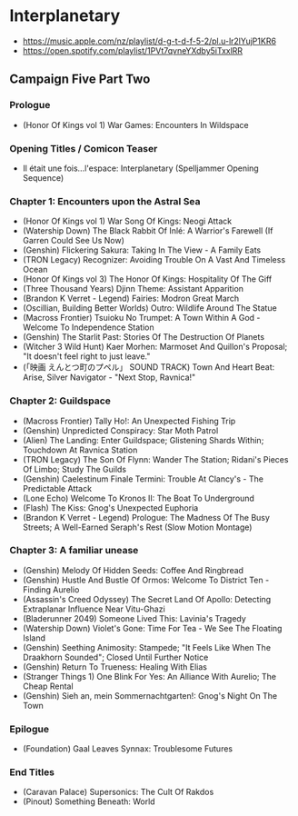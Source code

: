 # Interplanetary

* https://music.apple.com/nz/playlist/d-g-t-d-f-5-2/pl.u-lr2lYujP1KR6
* https://open.spotify.com/playlist/1PVt7qvneYXdby5iTxxlRR

## Campaign Five Part Two
### Prologue

* (Honor Of Kings vol 1) War Games: Encounters In Wildspace

### Opening Titles / Comicon Teaser

* Il était une fois...l'espace: Interplanetary (Spelljammer Opening Sequence)

### Chapter 1: Encounters upon the Astral Sea

* (Honor Of Kings vol 1) War Song Of Kings: Neogi Attack
* (Watership Down) The Black Rabbit Of Inlé: A Warrior's Farewell (If Garren Could See Us Now)
* (Genshin) Flickering Sakura: Taking In The View - A Family Eats
* (TRON Legacy) Recognizer: Avoiding Trouble On A Vast And Timeless Ocean
* (Honor Of Kings vol 3) The Honor Of Kings: Hospitality Of The Giff
* (Three Thousand Years) Djinn Theme: Assistant Apparition
* (Brandon K Verret - Legend) Fairies: Modron Great March
* (Oscillian, Building Better Worlds) Outro: Wildlife Around The Statue
* (Macross Frontier) Tsuioku No Trumpet: A Town Within A God - Welcome To Independence Station
* (Genshin) The Starlit Past: Stories Of The Destruction Of Planets
* (Witcher 3 Wild Hunt) Kaer Morhen: Marmoset And Quillon's Proposal; "It doesn't feel right to just leave."
* (「映画 えんとつ町のプペル」 SOUND TRACK) Town And Heart Beat: Arise, Silver Navigator - "Next Stop, Ravnica!"

### Chapter 2: Guildspace

* (Macross Frontier) Tally Ho!: An Unexpected Fishing Trip
* (Genshin) Unpredicted Conspiracy: Star Moth Patrol
* (Alien) The Landing: Enter Guildspace; Glistening Shards Within; Touchdown At Ravnica Station
* (TRON Legacy) The Son Of Flynn: Wander The Station; Ridani's Pieces Of Limbo; Study The Guilds
* (Genshin) Caelestinum Finale Termini: Trouble At Clancy's - The Predictable Attack
* (Lone Echo) Welcome To Kronos II: The Boat To Underground
* (Flash) The Kiss: Gnog's Unexpected Euphoria
* (Brandon K Verret - Legend) Prologue: The Madness Of The Busy Streets; A Well-Earned Seraph's Rest (Slow Motion Montage)

### Chapter 3: A familiar unease

* (Genshin) Melody Of Hidden Seeds: Coffee And Ringbread
* (Genshin) Hustle And Bustle Of Ormos: Welcome To District Ten - Finding Aurelio
* (Assassin's Creed Odyssey) The Secret Land Of Apollo: Detecting Extraplanar Influence Near Vitu-Ghazi
* (Bladerunner 2049) Someone Lived This: Lavinia's Tragedy
* (Watership Down) Violet's Gone: Time For Tea - We See The Floating Island
* (Genshin) Seething Animosity: Stampede; "It Feels Like When The Draakhorn Sounded"; Closed Until Further Notice
* (Genshin) Return To Trueness: Healing With Elias
* (Stranger Things 1) One Blink For Yes: An Alliance With Aurelio; The Cheap Rental
* (Genshin) Sieh an, mein Sommernachtgarten!: Gnog's Night On The Town

### Epilogue

* (Foundation) Gaal Leaves Synnax: Troublesome Futures

### End Titles

* (Caravan Palace) Supersonics: The Cult Of Rakdos
* (Pinout) Something Beneath: World
